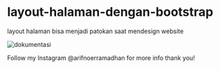 # layout-halaman-dengan-bootstrap
layout halaman bisa menjadi patokan saat mendesign website

![dokumentasi](https://user-images.githubusercontent.com/91766087/136665791-5f30828a-ae9b-4819-879a-7ba7bc7b785d.png)

Follow my Instagram @arifnoerramadhan for more info thank you!
